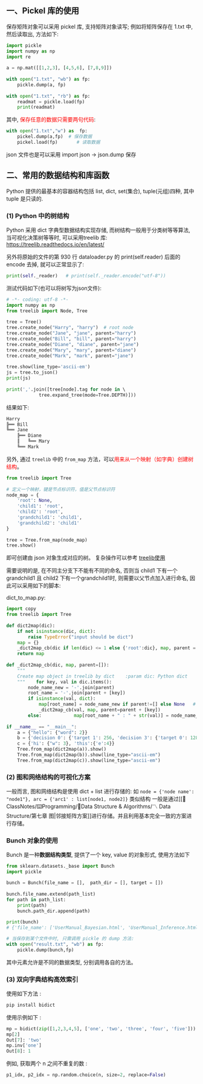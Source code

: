 ## 一、Pickel 库的使用
保存矩阵对象可以采用 pickel 库, 支持矩阵对象读写; 例如将矩阵保存在 1.txt 中, 然后读取出, 方法如下:
```python
import pickle  
import numpy as np  
import re  
  
a = np.mat([[1,2,3], [4,5,6], [7,8,9]])  
  
with open("1.txt", "wb") as fp:  
    pickle.dump(a, fp)  
  
with open("1.txt", "rb") as fp:  
    readmat = pickle.load(fp)  
    print(readmat)
```

其中, <mark style="background: transparent; color: red">保存任意的数据只需要两句代码</mark>:
```python 
with open("1.txt","w") as  fp:
	pickel.dump(a,fp)  # 保存数据
	pickel.load(fp)       # 读取数据
```

json 文件也是可以采用 import json -> json.dump 保存

## 二、常用的数据结构和库函数
Python 提供的最基本的容器结构包括 list, dict, set(集合), tuple(元组)四种, 其中 tuple 是只读的.
### (1) Python 中的树结构
Python 采用 dict 字典型数据结构实现存储, 而树结构一般用于分类树等等算法, 当可视化决策树等等时, 可以采用treelib 库: https://treelib.readthedocs.io/en/latest/  

另外将原始的文件的第 930 行 dataloader.py 的 print(self.reader) 后面的 encode 去掉, 就可以正常显示了: 
```python 
print(self._reader)   # print(self._reader.encode("utf-8"))
```

测试代码如下(也可以将树写为json文件):
```python 
# -*- coding: utf-8 -*-
import numpy as np
from treelib import Node, Tree  
  
tree = Tree()  
tree.create_node("Harry", "harry")  # root node  
tree.create_node("Jane", "jane", parent="harry")  
tree.create_node("Bill", "bill", parent="harry")  
tree.create_node("Diane", "diane", parent="jane")  
tree.create_node("Mary", "mary", parent="diane")  
tree.create_node("Mark", "mark", parent="jane")  
  
tree.show(line_type='ascii-em')
js = tree.to_json()  
print(js)  
  
print(','.join([tree[node].tag for node in \  
            tree.expand_tree(mode=Tree.DEPTH)]))
```
结果如下:
```python
Harry
╠══ Bill
╚══ Jane
    ╠══ Diane
    ║   ╚══ Mary
    ╚══ Mark
```

另外, 通过 `treelib` 中的 `from_map` 方法，可以<mark style="background: transparent; color: red">用来从一个映射（如字典）创建树结构</mark>。
```python
from treelib import Tree  
  
# 定义一个映射，键是节点标识符，值是父节点标识符  
node_map = {  
    'root': None,  
    'child1': 'root',  
    'child2': 'root',  
    'grandchild1': 'child1',  
    'grandchild2': 'child1'  
}  
  
tree = Tree.from_map(node_map)  
tree.show()
```
即可创建由 json 对象生成对应的树。
复杂操作可以参考 [treelib使用](https://blog.csdn.net/u012856866/article/details/137236189)

需要说明的是, 在不同主分支下不能有不同的命名, 否则当 child1 下有一个 grandchild1 且 child2 下有一个grandchild1时, 则需要以父节点加入进行命名, 因此可以采用如下的脚本:

dict_to_map.py:
```python title:由json结构的决策树对象生成
import copy  
from treelib import Tree  
  
def dict2map(dic):  
    if not isinstance(dic, dict):  
        raise TypeError("input should be dict")  
    map = {}  
    _dict2map_cb(dic if len(dic) <= 1 else {'root':dic}, map, parent = [])  
    return map  
  
def _dict2map_cb(dic, map, parent=[]):  
    """  
    Create map object in treelib by dict    :param dic: Python dict    :param map: Use {} as map    :param node_name: If None, use the first key of dic as root                      but when multiple items in json, pass "root"    :param parent: Parent node array    :return:  
    """    for key, val in dic.items():  
        node_name_new = '-'.join(parent)  
        root_name = '-'.join(parent + [key])  
        if isinstance(val, dict):  
            map[root_name] = node_name_new if parent!=[] else None   # when root node,use None  
            _dict2map_cb(val, map, parent=parent + [key])  
        else:            map[root_name + " : " + str(val)] = node_name_new if parent!=[] else None  
  
if __name__ == "__main__":  
    a = {"hello": {"word": 2}}  
    b = {'decision 0': {'target 1': 256, 'decision 3': {'target 0': 128, 'target 1': 256}, 'decision 2': {'target 0': 256, 'target 1': 128}}}  
    c = {'hi': {"w": 3}, 'this':{'e':4}}  
    Tree.from_map(dict2map(a)).show()  
    Tree.from_map(dict2map(b)).show(line_type="ascii-em")  
    Tree.from_map(dict2map(c)).show(line_type="ascii-em")
```


### (2) 图和网络结构的可视化方案
一般而言, 图和网络结构是使用 dict + list 进行存储的: 
如 `node = {'node name': "node1"}, arc = {'arc1' : list[node1, node2]}` 类似结构
一般是通过[[📘ClassNotes/⌨️Programming/🌳Data Structure & Algorithms/〽️ Data Structure/第七章 图|邻接矩阵方案]]进行存储。并且利用基本完全一致的方案进行存储。

### Bunch 对象的使用
Bunch 是一种**数据结构类型**, 提供了一个 key, value  的对象形式, 使用方法如下
```python 
from sklearn.datasets._base import Bunch 
import pickle

bunch = Bunch(file_name = [],  path_dir = [], target = [])  
  
bunch.file_name.extend(path_list)  
for path in path_list:  
    print(path)  
    bunch.path_dir.append(path)  
  
print(bunch)
# {'file_name': ['UserManual_Bayesian.html', 'UserManual_Inference.html', 'UserManual_Input.html', 'UserManual_Kriging.html'], 'path_dir': ['UserManual_Bayesian.html', 'UserManual_Inference.html', 'UserManual_Input.html', 'UserManual_Kriging.html'], 'target': []}

# 当保存到某个文件中时, 只需调用 pickle 的 dump 方法: 
with open("result.txt", "wb") as fp:  
    pickle.dump(bunch,fp)
```
其中元素允许是不同的数据类型, 分别调用各自的方法。

### (3) 双向字典结构高效索引
使用如下方法 : 
```sh
pip install bidict 
```

使用示例如下 : 
```python
mp = bidict(zip([1,2,3,4,5], ['one', 'two', 'three', 'four', 'five'])) 
mp[2]
Out[7]: 'two'
mp.inv['one']
Out[8]: 1 
```

例如, 获取两个 n 之间不重复的数 : 
```python
p1_idx, p2_idx = np.random.choice(n, size=2, replace=False) 
```
